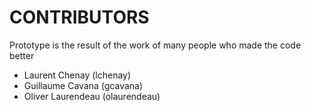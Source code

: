 CONTRIBUTORS
============

Prototype is the result of the work of many people who made the code better

- Laurent Chenay (lchenay)
- Guillaume Cavana (gcavana)
- Oliver Laurendeau (olaurendeau)
